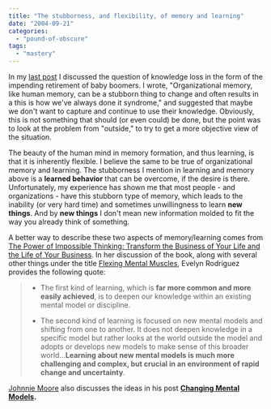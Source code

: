 ```yaml
---
title: "The stubborness, and flexibility, of memory and learning"
date: "2004-09-21"
categories: 
  - "pound-of-obscure"
tags: 
  - "mastery"
---
```


In my [last post](http://nsl.blogspot.com/2004/09/problem-or-once-in-lifetime.html) I discussed the question of knowledge loss in the form of the impending retirement of baby boomers. I wrote, "Organizational memory, like human memory, can be a stubborn thing to change and often results in a this is how we've always done it syndrome," and suggested that maybe we don't want to capture and continue to use their knowledge. Obviously, this is not something that should (or even could) be done, but the point was to look at the problem from "outside," to try to get a more objective view of the situation.  
  
The beauty of the human mind in memory formation, and thus learning, is that it is inherently flexible. I believe the same to be true of organizational memory and learning. The stubborness I mention in learning and memory above is a **learned behavior** that can be overcome, if the desire is there. Unfortunately, my experience has shown me that most people - and organizations - have this stubborn type of memory, which leads to the inability (or very hard time) and sometimes unwillingness to learn **new things**. And by **new things** I don't mean new information molded to fit the way you already think of something.  
  
A better way to describe these two aspects of memory/learning comes from [The Power of Impossible Thinking: Transform the Business of Your Life and the Life of Your Business](http://www.amazon.com/exec/obidos/ASIN/0131425021/gbrettmiller-20). In her discussion of the book, along with several other things under the title [Flexing Mental Muscles](http://evelynrodriguez.typepad.com/crossroads_dispatches/2004/09/flexing_mental__1.html), Evelyn Rodriguez provides the following quote:  

> - The first kind of learning, which is **far more common and more easily achieved**, is to deepen our knowledge within an existing mental model or discipline.  
>     
> - The second kind of learning is focused on new mental models and shifting from one to another. It does not deepen knowledge in a specific model but rather looks at the world outside the model and adopts or develops new models to make sense of this broader world...**Learning about new mental models is much more challenging and complex, but crucial in an environment of rapid change and uncertainty**.

[Johnnie Moore](http://www.johnniemoore.com/blog/) also discusses the ideas in his post [**Changing Mental Models**](http://www.johnniemoore.com/blog/archives/000467.php)**.**
